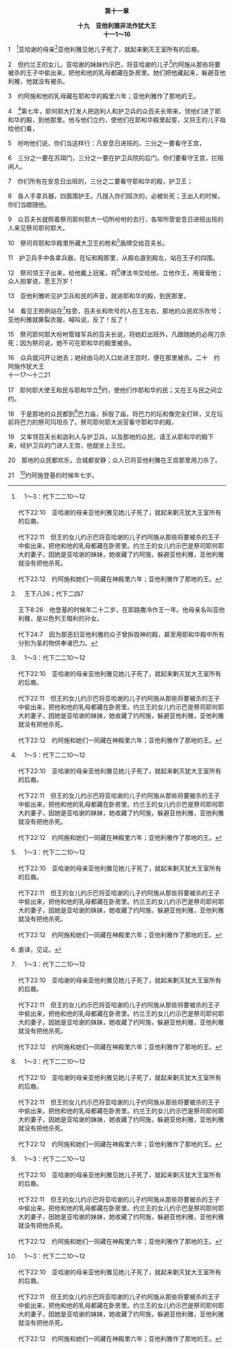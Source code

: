<p style="text-align:center;font-weight:bold;">第十一章</p>

<p style="text-align:center;font-weight:bold;">十九　亚他利雅非法作犹大王<br>十一1～16</p>

1　[^a]亚哈谢的母亲[^b]亚他利雅见她儿子死了，就起来剿灭王室所有的后裔。

[^a]:　1～3：代下二二10～12<br><br>代下22:10　亚哈谢的母亲亚他利雅见她儿子死了，就起来剿灭犹大王室所有的后裔。<br><br>代下22:11　但王的女儿约示巴将亚哈谢的儿子约阿施从那些将要被杀的王子中偷出来，把他和他的乳母都藏在卧房里。约兰王的女儿约示巴是祭司耶何耶大的妻子，因她是亚哈谢的妹妹，她收藏了约阿施，躲避亚他利雅，亚他利雅就没有把他杀死。<br><br>代下22:12　约阿施和她们一同藏在神殿里六年；亚他利雅作了那地的王。

[^b]:　王下八26；代下二四7<br><br>王下8:26　他登基的时候年二十二岁，在耶路撒冷作王一年。他母亲名叫亚他利雅，是以色列王暗利的孙女。<br><br>代下24:7　因为那恶妇亚他利雅的众子曾拆毁神的殿，甚至用耶和华殿中所有分别为圣的物供奉诸巴力。

2　但约兰王的女儿，亚哈谢的妹妹约示巴，将亚哈谢的儿子[^a]约阿施从那些将要被杀的王子中偷出来，把他和他的乳母都藏在卧房里。她们把他藏起来，躲避亚他利雅，他就没有被杀。

[^a]:　王下十一21；十二1<br><br>王下11:21　约阿施登基的时候年七岁。<br><br>王下12:1　耶户第七年，约阿施登基，在耶路撒冷作王四十年。他母亲名叫西比亚，是别是巴人。

3　约阿施和他的乳母藏在耶和华的殿里六年；亚他利雅作了那地的王。

4　[^a]第七年，耶何耶大打发人把迦利人和护卫兵的众百夫长带来，领他们进了耶和华的殿，到他那里。他与他们立约，使他们在耶和华殿里起誓，又将王的儿子指给他们看，

[^a]:　4～20：代下二三1～21<br><br>代下23:1　第七年，耶何耶大奋勇自强，将耶罗罕的儿子亚撒利雅、约哈难的儿子以实玛利、俄备得的儿子亚撒利雅、亚大雅的儿子玛西雅、细基利的儿子以利沙法这几个百夫长召来与自己立约。<br><br>代下23:2　他们走遍犹大，从犹大各城招聚利未人和以色列宗族的首领到耶路撒冷来。<br><br>代下23:3　全会众在神殿里与王立约。耶何耶大对他们说，看哪，王的儿子必当作王，正如耶和华指着大卫子孙所说的。<br><br>代下23:4　你们当这样行：你们祭司和利未人中，凡安息日进班的，三分之一要把守各门，<br><br>代下23:5　三分之一要在王宫，三分之一要在基址门；众百姓要在耶和华殿的院内。<br><br>代下23:6　除了祭司和供职的利未人之外，不准任何人进耶和华的殿；唯独他们可以进去，因为他们是圣别的；众百姓要遵守耶和华所吩咐的。<br><br>代下23:7　利未人要手中各拿兵器，四面围护王；凡擅入殿宇的，必被处死；王出入的时候，你们当跟随他。<br><br>代下23:8　利未人和犹大众人，都照着祭司耶何耶大一切所吩咐的去行，各带所管安息日进班出班的人来，因为祭司耶何耶大不许他们下班。<br><br>代下23:9　祭司耶何耶大将神殿里所藏大卫王的枪、盾牌、挡牌交给百夫长。<br><br>代下23:10　他又分派众民手中各拿兵器，在坛和殿那里，从殿右直到殿左，站在王子的四围。<br><br>代下23:11　于是他们领王子出来，给他戴上冠冕，将律法书交给他，立他作王。耶何耶大和众子膏他，他们说，愿王万岁！<br><br>代下23:12　亚他利雅听见民奔走赞美王的声音，就进耶和华的殿，到民那里，<br><br>代下23:13　看见王站在殿入口的柱旁，百夫长和吹号的人在王左右，那地的众民欢乐吹号，又有歌唱的，用各样的乐器领人赞美；亚他利雅就撕裂衣服，说，反了！反了！<br><br>代下23:14　祭司耶何耶大带管辖军兵的百夫长出来，对他们说，将她赶出班外，凡跟随她的必用刀杀死；因为祭司说，不可在耶和华的殿里杀她。<br><br>代下23:15　众兵就闪开让她去；她经由王宫马门的入口处进王宫时，他们便在那里把她杀了。<br><br>代下23:16　耶何耶大与众民和王立约，使他们作耶和华的民。<br><br>代下23:17　于是众民都到巴力庙，拆毁了庙，将巴力的坛和像打碎，又在坛前将巴力的祭司玛坦杀了。<br><br>代下23:18　耶何耶大派官看守耶和华的殿，是在祭司利未人手下；这些祭司利未人是大卫所分派，照管耶和华的殿，照摩西律法上所写，给耶和华献上燔祭，并按大卫所定的例，欢乐歌唱的。<br><br>代下23:19　他又设立守门的把守耶和华殿的各门，无论为何事不洁净的人，都不准进去。<br><br>代下23:20　他率领百夫长和贵胄，与民间的官长，并那地的众民，请王从耶和华的殿下来，经上门进入王宫，立王坐在国位上。<br><br>代下23:21　那地的众民都欢乐，合城都安静；众人已将亚他利雅用刀杀了。

5　吩咐他们说，你们当这样行：凡安息日进班的，三分之一要看守王宫，

6　三分之一要在苏珥门，三分之一要在护卫兵院的后门。你们要看守王宫，拦阻闲人。

7　你们所有在安息日出班的，三分之二要看守耶和华的殿，护卫王；

8　各人手拿兵器，四面围护王。凡擅入你们班次的，必被处死；王出入的时候，你们当跟随他。

9　众百夫长就照着祭司耶何耶大一切所吩咐的去行，各带所管安息日进班出班的人来见祭司耶何耶大。

10　祭司将耶和华殿里所藏大卫王的枪和[^a]盾牌交给百夫长。

[^a]:　撒下八7；代上十八7<br><br>撒下8:7　他夺了哈大底谢臣仆所拿的金盾牌，带到耶路撒冷。<br><br>代上18:7　他夺了哈大底谢臣仆所拿的金盾牌，带到耶路撒冷。

11　护卫兵手中各拿兵器，在坛和殿那里，从殿右直到殿左，站在王子的四围。

12　祭司领王子出来，给他戴上冠冕，将[^1]律法书交给他，立他作王，用膏膏他；众人拍掌说，愿王万岁！

[^1]:直译，见证。

13　亚他利雅听见护卫兵和民的声音，就进耶和华的殿，到民那里，

14　看见王照例站在[^a]柱旁，百夫长和吹号的人在王左右，那地的众民欢乐吹号；亚他利雅就撕裂衣服，喊叫说，反了！反了！

[^a]:　王下二三3<br><br>王下23:3　王站在柱旁，在耶和华面前立约，要全心全魂跟从耶和华，谨守祂的诫命、法度和律例，成就这书上所记的约言。众民都一同立这约。

15　祭司耶何耶大吩咐管辖军兵的百夫长说，将她赶出班外，凡跟随她的必用刀杀死；因为祭司说，她不可在耶和华的殿里被杀。

16　众兵就闪开让她去；她经由马的入口处进王宫时，便在那里被杀。二十　约阿施作犹大王<br>十一17～十二21

17　耶何耶大使王和民与耶和华立[^a]约，使他们作耶和华的民；又在王与民之间立约。

[^a]:　参书二四25；撒下五3<br><br>书24:25　当日，约书亚就与百姓立约，在示剑为他们立定律例和典章。<br><br>撒下5:3　于是以色列的长老都来到希伯仑见大卫王，大卫王在希伯仑耶和华面前与他们立约，他们就膏大卫作以色列的王。

18　于是那地的众民都到[^a]巴力庙，拆毁了庙，将巴力的坛和像完全打碎，又在坛前将巴力的祭司玛坦杀了。祭司耶何耶大派官看守耶和华的殿，

[^a]:　王下十21；23；26<br><br>王下10:21　耶户差人走遍全以色列；凡事奉巴力的人都来了，没有剩下一个不来的。他们进了巴力庙，巴力庙中从这边到那边，都满了人。<br><br>王下10:23　耶户和利甲的儿子约拿达进了巴力庙，对事奉巴力的人说，你们察看察看，在你们这里不可有耶和华的仆人，只可有事奉巴力的人。<br><br>王下10:26　他们将巴力庙中的柱像都拿出来烧了；

19　又率领百夫长和迦利人与护卫兵，以及那地的众民，请王从耶和华的殿下来，经护卫兵的门进入王宫，他就坐上王位。

20　那地的众民都欢乐，合城都安静；众人已将亚他利雅在王宫那里用刀杀了。

21　[^a]约阿施登基的时候年七岁。

[^a]:　代下二四1～14<br><br>代下24:1　约阿施登基的时候年七岁，在耶路撒冷作王四十年。他母亲名叫西比亚，是别是巴人。<br><br>代下24:2　祭司耶何耶大在世的一切日子，约阿施行耶和华眼中看为正的事。<br><br>代下24:3　耶何耶大为他娶了两个妻子，他就生儿生女。<br><br>代下24:4　此后，约阿施心中有意重修耶和华的殿，<br><br>代下24:5　便招聚众祭司和利未人，对他们说，你们要往犹大各城去，向以色列众人收集捐银，每年可以修理你们神的殿；你们要急速办理这事。只是利未人不急速办理。<br><br>代下24:6　于是王召了祭司长耶何耶大来，对他说，从前耶和华的仆人摩西，为见证的会幕向以色列会众所规定的捐项，你为何不要求利未人，从犹大和耶路撒冷带来作修理殿的费用呢？<br><br>代下24:7　因为那恶妇亚他利雅的众子曾拆毁神的殿，甚至用耶和华殿中所有分别为圣的物供奉诸巴力。<br><br>代下24:8　于是王下令，众人作了一个柜子，放在耶和华殿的门外。<br><br>代下24:9　又通告犹大和耶路撒冷的百姓，要将神仆人摩西在旷野向以色列人所规定的捐项，给耶和华带来。<br><br>代下24:10　众首领和百姓都欢欢喜喜地将银子带来，投入柜中，直到捐完。<br><br>代下24:11　每逢利未人把柜抬到王所派的司事面前，见银子多了，王的书记和祭司长的属员就来将柜倒空，然后将柜抬回原处。他们天天都这样作，收集的银子甚多。<br><br>代下24:12　王与耶何耶大将银子交给作耶和华殿里办事的人，他们就雇了石匠、木匠，重修耶和华的殿；又雇了铁匠、铜匠，修理耶和华的殿。<br><br>代下24:13　工人操作，修复的工作在他们手中不断进行；他们将神的殿修造得与先前一样，而且甚是坚固。<br><br>代下24:14　工程完了，他们就把余下的银子拿到王与耶何耶大面前，用以制造耶和华殿事奉和献祭所用的器皿，以及调羹和金银的器皿。耶何耶大在世的一切日子，众人常在耶和华殿里献燔祭。



